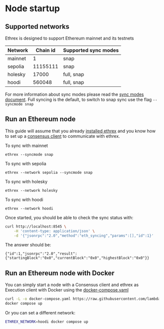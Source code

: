 # Node startup

## Supported networks

Ethrex is designed to support Ethereum mainnet and its testnets

| Network | Chain id | Supported sync modes |
| ------- | -------- | -------------------- |
| mainnet | 1        | snap                 |
| sepolia | 11155111 | snap                 |
| holesky | 17000    | full, snap           |
| hoodi   | 560048   | full, snap           |

For more information about sync modes please read the [sync modes document](../fundamentals/sync_modes.md). Full syncing is the default, to switch to snap sync use the flag `--syncmode snap`

## Run an Ethereum node

This guide will assume that you already [installed ethrex](../../getting-started/installation/) and you know how to set up a [consensus client](./consensus_client.md) to communicate with ethrex.

To sync with mainnet

```
ethrex --syncmode snap
```

To sync with sepolia

```
ethrex --network sepolia --syncmode snap
```

To sync with holesky

```
ethrex --network holesky
```

To sync with hoodi

```
ethrex --network hoodi
```

Once started, you should be able to check the sync status with:

```sh
curl http://localhost:8545 \
    -H 'content-type: application/json' \
    -d '{"jsonrpc":"2.0","method":"eth_syncing","params":[],"id":1}'
```

The answer should be:

```
{"id":1,"jsonrpc":"2.0","result":{"startingBlock":"0x0","currentBlock":"0x0","highestBlock":"0x0"}}
```

## Run an Ethereum node with Docker

You can simply start a node with a Consensus client and ethrex as Execution client with Docker using the [docker-compose.yaml](https://github.com/lambdaclass/ethrex/blob/main/docker-compose.yaml)

```sh
curl -L -o docker-compose.yaml https://raw.githubusercontent.com/lambdaclass/ethrex/refs/heads/main/docker-compose.yaml
docker compose up
```

Or you can set a different network:

```sh
ETHREX_NETWORK=hoodi docker compose up
```

